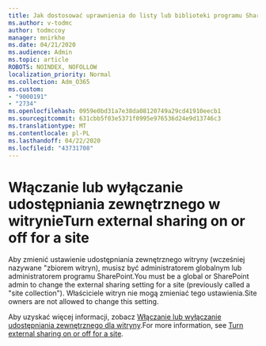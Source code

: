 ```yaml
---
title: Jak dostosować uprawnienia do listy lub biblioteki programu SharePoint
ms.author: v-todmc
author: todmccoy
manager: mnirkhe
ms.date: 04/21/2020
ms.audience: Admin
ms.topic: article
ROBOTS: NOINDEX, NOFOLLOW
localization_priority: Normal
ms.collection: Adm_O365
ms.custom:
- "9000191"
- "2734"
ms.openlocfilehash: 0959e0bd31a7e38da08120749a29cd41910eecb1
ms.sourcegitcommit: 631cbb5f03e5371f0995e976536d24e9d13746c3
ms.translationtype: MT
ms.contentlocale: pl-PL
ms.lasthandoff: 04/22/2020
ms.locfileid: "43731708"
---
```

# <a name="turn-external-sharing-on-or-off-for-a-site"></a><span data-ttu-id="6902a-102">Włączanie lub wyłączanie udostępniania zewnętrznego w witrynie</span><span class="sxs-lookup"><span data-stu-id="6902a-102">Turn external sharing on or off for a site</span></span>

<span data-ttu-id="6902a-103">Aby zmienić ustawienie udostępniania zewnętrznego witryny (wcześniej nazywane "zbiorem witryn), musisz być administratorem globalnym lub administratorem programu SharePoint.</span><span class="sxs-lookup"><span data-stu-id="6902a-103">You must be a global or SharePoint admin to change the external sharing setting for a site (previously called a "site collection").</span></span> <span data-ttu-id="6902a-104">Właściciele witryn nie mogą zmieniać tego ustawienia.</span><span class="sxs-lookup"><span data-stu-id="6902a-104">Site owners are not allowed to change this setting.</span></span> 

<span data-ttu-id="6902a-105">Aby uzyskać więcej informacji, zobacz [Włączanie lub wyłączanie udostępniania zewnętrznego dla witryny](https://docs.microsoft.com/sharepoint/change-external-sharing-site).</span><span class="sxs-lookup"><span data-stu-id="6902a-105">For more information, see [Turn external sharing on or off for a site](https://docs.microsoft.com/sharepoint/change-external-sharing-site).</span></span>
